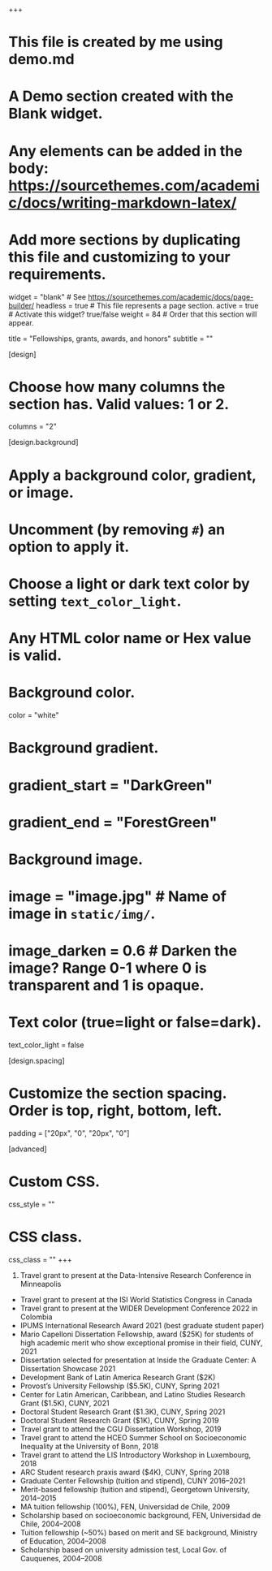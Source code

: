+++
# This file is created by me using demo.md
# A Demo section created with the Blank widget.
# Any elements can be added in the body: https://sourcethemes.com/academic/docs/writing-markdown-latex/
# Add more sections by duplicating this file and customizing to your requirements.

widget = "blank"  # See https://sourcethemes.com/academic/docs/page-builder/
headless = true  # This file represents a page section.
active = true  # Activate this widget? true/false
weight = 84  # Order that this section will appear.

title = "Fellowships, grants, awards, and honors"
subtitle = ""

[design]
  # Choose how many columns the section has. Valid values: 1 or 2.
  columns = "2"

[design.background]
  # Apply a background color, gradient, or image.
  #   Uncomment (by removing `#`) an option to apply it.
  #   Choose a light or dark text color by setting `text_color_light`.
  #   Any HTML color name or Hex value is valid.

  # Background color.
 color = "white"
  
  # Background gradient.
#  gradient_start = "DarkGreen"
#  gradient_end = "ForestGreen"
  
  # Background image.
  # image = "image.jpg"  # Name of image in `static/img/`.
  # image_darken = 0.6  # Darken the image? Range 0-1 where 0 is transparent and 1 is opaque.

  # Text color (true=light or false=dark).
  text_color_light = false

[design.spacing]
  # Customize the section spacing. Order is top, right, bottom, left.
  padding = ["20px", "0", "20px", "0"]

[advanced]
 # Custom CSS. 
 css_style = ""
 
 # CSS class.
 css_class = ""
+++

1. Travel grant to present at the Data-Intensive Research Conference in Minneapolis
+ Travel grant to present at the ISI World Statistics Congress in Canada 
+ Travel grant to present at the WIDER Development Conference 2022 in Colombia
+ IPUMS International Research Award 2021 (best graduate student paper)  
+ Mario Capelloni Dissertation Fellowship, award ($25K) for students of high academic merit who show exceptional promise in their field, CUNY, 2021 
+ Dissertation selected for presentation at Inside the Graduate Center: A Dissertation Showcase 2021
+ Development Bank of Latin America Research Grant ($2K)
+ Provost’s University Fellowship ($5.5K), CUNY, Spring 2021
+ Center for Latin American, Caribbean, and Latino Studies Research Grant ($1.5K), CUNY, 2021
+ Doctoral Student Research Grant ($1.3K), CUNY, Spring 2021
+ Doctoral Student Research Grant ($1K), CUNY, Spring 2019
+ Travel grant to attend the CGU Dissertation Workshop, 2019
+ Travel grant to attend the HCEO Summer School on Socioeconomic Inequality at the University of Bonn, 2018
+ Travel grant to attend the LIS Introductory Workshop in Luxembourg, 2018
+ ARC Student research praxis award ($4K), CUNY, Spring 2018
+ Graduate Center Fellowship (tuition and stipend), CUNY 2016–2021
+ Merit-based fellowship (tuition and stipend), Georgetown University, 2014–2015
+ MA tuition fellowship (100%), FEN, Universidad de Chile, 2009
+ Scholarship based on socioeconomic background, FEN, Universidad de Chile, 2004–2008
+ Tuition fellowship (~50%) based on merit and SE background, Ministry of Education, 2004–2008
+ Scholarship based on university admission test, Local Gov. of Cauquenes, 2004–2008
